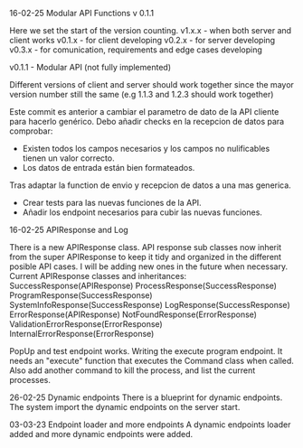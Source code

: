 16-02-25 Modular API Functions v 0.1.1

Here we set the start of the version counting.
v1.x.x - when both server and client works
v0.1.x - for client developing
v0.2.x - for server developing
v0.3.x - for comunication, requirements and edge cases developing

v0.1.1 - Modular API (not fully implemented)

Different versions of client and server should work together since the mayor version number still the same (e.g 1.1.3 and 1.2.3 should work together)

Este commit es anterior a cambiar el parametro de dato de la API cliente para hacerlo genérico.
Debo añadir checks en la recepcion de datos para comprobar:
 - Existen todos los campos necesarios y los campos no nulificables tienen un valor correcto.
 - Los datos de entrada están bien formateados.

Tras adaptar la function de envio y recepcion de datos a una mas generica.
 - Crear tests para las nuevas funciones de la API.
 - Añadir los endpoint necesarios para cubir las nuevas funciones.

16-02-25 APIResponse and Log

There is a new APIResponse class. API response sub classes now inherit from the super APIResponse to keep it tidy 
and organized in the different posible API cases. I will be adding new ones in the future when necessary.
Current APIResponse classes and inheritances:
    SuccessResponse(APIResponse)
    ProcessResponse(SuccessResponse)
    ProgramResponse(SuccessResponse)
    SystemInfoResponse(SuccessResponse)
    LogResponse(SuccessResponse)
    ErrorResponse(APIResponse)
    NotFoundResponse(ErrorResponse)
    ValidationErrorResponse(ErrorResponse)
    InternalErrorResponse(ErrorResponse)

PopUp and test endpoint works.
Writing the execute program endpoint. It needs an "execute" function that executes the Command class when called.
Also add another command to kill the process, and list the current processes.

26-02-25 Dynamic endpoints
There is a blueprint for dynamic endpoints. The system import the dynamic endpoints on the server start.

03-03-23 Endpoint loader and more endpoints
A dynamic endpoints loader added and more dynamic endpoints were added.